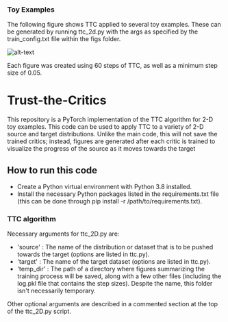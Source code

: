 
### Toy Examples
The following figure shows TTC applied to several toy examples. These can be generated by running ttc_2d.py with the args as specified by the train_config.txt file within the figs folder.

![alt-text](https://github.com/tmilne5/TTC_toy_examples/tree/master/figs/circle_to_shifted_circle/scatter/movie.gif)

Each figure was created using 60 steps of TTC, as well as a minimum step size of 0.05.


# Trust-the-Critics
This repository is a PyTorch implementation of the TTC algorithm for 2-D toy examples. This code can be used to apply TTC to a variety of 2-D
source and target distributions. Unlike the main code, this will not save the trained critics; instead, figures are generated
after each critic is trained to visualize the progress of the source as it moves towards the target

## How to run this code ##
* Create a Python virtual environment with Python 3.8 installed.
* Install the necessary Python packages listed in the requirements.txt file (this can be done through pip install -r /path/to/requirements.txt).

### TTC algorithm
  
Necessary arguments for ttc_2D.py are:
* 'source' : The name of the distribution or dataset that is to be pushed towards the target (options are listed in ttc.py).
* 'target' : The name of the target dataset (options are listed in ttc.py).
* 'temp_dir' : The path of a directory where figures summarizing the training process will be saved, along with a few other files (including the log.pkl file that contains the step sizes). Despite the name, this folder isn't necessarily temporary.

Other optional arguments are described in a commented section at the top of the ttc_2D.py script.


